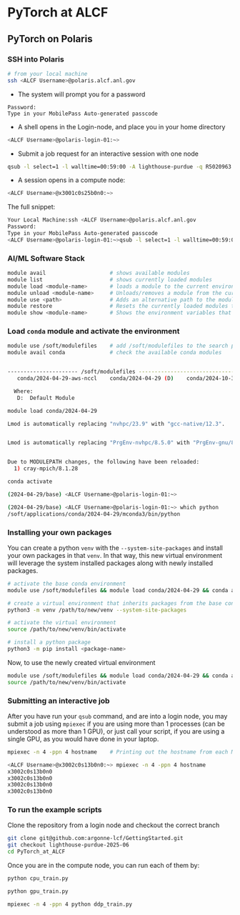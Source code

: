 # PyTorch at ALCF

## PyTorch on Polaris

### SSH into Polaris
```bash
# from your local machine
ssh <ALCF Username>@polaris.alcf.anl.gov
```
- The system will prompt you for a password
```
Password:
Type in your MobilePass Auto-generated passcode
```
- A shell opens in the Login-node, and place you in your home directory
```bash
<ALCF Username>@polaris-login-01:~>
```
- Submit a job request for an interactive session with one node
```bash
qsub -l select=1 -l walltime=00:59:00 -A lighthouse-purdue -q R5020963 -l filesystems=home:eagle -I
```
- A session opens in a compute node:
```bash
<ALCF Username>@x3001c0s25b0n0:~>
```

The full snippet:
```bash 
Your Local Machine:ssh <ALCF Username>@polaris.alcf.anl.gov
Password:
Type in your MobilePass Auto-generated passcode
<ALCF Username>@polaris-login-01:~>qsub -l select=1 -l walltime=00:59:00 -A lighthouse-purdue -q R5020963 -l filesystems=home:eagle -I
```

### AI/ML Software Stack

```bash linenums="1"
module avail                    # shows available modules
module list                     # shows currently loaded modules
module load <module-name>       # loads a module to the current environment
module unload <module-name>     # Unloads/removes a module from the current environment
module use <path>               # Adds an alternative path to the module search path
module restore                  # Resets the currently loaded modules to the default module sets
module show <module-name>       # Shows the environment variables that a module sets, and the paths of different files that the user will access through this module
```

### Load `conda` module and activate the environment

```bash
module use /soft/modulefiles    # add /soft/modulefiles to the search paths
module avail conda              # check the available conda modules


---------------------- /soft/modulefiles ---------------------------------------
   conda/2024-04-29-aws-nccl    conda/2024-04-29 (D)    conda/2024-10-30-workshop

  Where:
   D:  Default Module
```

```bash
module load conda/2024-04-29

Lmod is automatically replacing "nvhpc/23.9" with "gcc-native/12.3".


Lmod is automatically replacing "PrgEnv-nvhpc/8.5.0" with "PrgEnv-gnu/8.5.0".


Due to MODULEPATH changes, the following have been reloaded:
  1) cray-mpich/8.1.28

conda activate 

(2024-04-29/base) <ALCF Username>@polaris-login-01:~>

(2024-04-29/base) <ALCF Username>@polaris-login-01:~> which python
/soft/applications/conda/2024-04-29/mconda3/bin/python
```

### Installing your own packages

You can create a python `venv` with the `--system-site-packages` and install your
own packages in that `venv`. In that way, this new virtual environment will 
leverage the system installed packages along with newly installed packages.

```bash
# activate the base conda environment
module use /soft/modulefiles && module load conda/2024-04-29 && conda activate

# create a virtual environment that inherits packages from the base conda environment
python3 -m venv /path/to/new/venv --system-site-packages

# activate the virtual environment
source /path/to/new/venv/bin/activate

# install a python package
python3 -m pip install <package-name>
```
Now, to use the newly created virtual environment
```bash
module use /soft/modulefiles && module load conda/2024-04-29 && conda activate
source /path/to/new/venv/bin/activate
```

### Submitting an interactive job
After you have run your `qsub` command, and are into a login node, you may 
submit a job using `mpiexec` if you are using more than 1 processes (can be 
understood as more than 1 GPU), or just call your script, if you are using a
single GPU, as you would have done in your laptop.

```bash
mpiexec -n 4 -ppn 4 hostname    # Printing out the hostname from each MPI process

<ALCF Username>@x3002c0s13b0n0:~> mpiexec -n 4 -ppn 4 hostname
x3002c0s13b0n0
x3002c0s13b0n0
x3002c0s13b0n0
x3002c0s13b0n0
```

### To run the example scripts
Clone the repository from a login node and checkout the correct branch
```bash
git clone git@github.com:argonne-lcf/GettingStarted.git
git checkout lighthouse-purdue-2025-06
cd PyTorch_at_ALCF
```
Once you are in the compute node, you can run each of them by:

```bash
python cpu_train.py

python gpu_train.py

mpiexec -n 4 -ppn 4 python ddp_train.py
```



